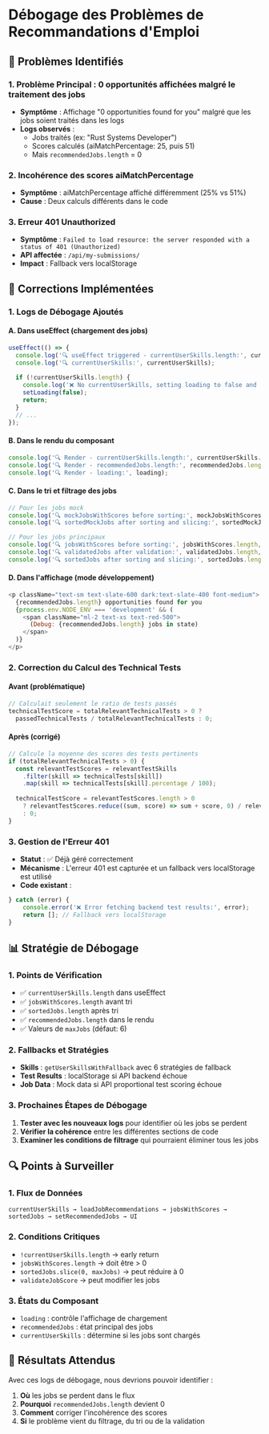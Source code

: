 # Débogage des Problèmes de Recommandations d'Emploi

## 🐛 Problèmes Identifiés

### 1. **Problème Principal : 0 opportunités affichées malgré le traitement des jobs**
- **Symptôme** : Affichage "0 opportunities found for you" malgré que les jobs soient traités dans les logs
- **Logs observés** : 
  - Jobs traités (ex: "Rust Systems Developer") 
  - Scores calculés (aiMatchPercentage: 25, puis 51)
  - Mais `recommendedJobs.length` = 0

### 2. **Incohérence des scores aiMatchPercentage**
- **Symptôme** : aiMatchPercentage affiché différemment (25% vs 51%)
- **Cause** : Deux calculs différents dans le code

### 3. **Erreur 401 Unauthorized**
- **Symptôme** : `Failed to load resource: the server responded with a status of 401 (Unauthorized)`
- **API affectée** : `/api/my-submissions/`
- **Impact** : Fallback vers localStorage

## 🔧 Corrections Implémentées

### 1. **Logs de Débogage Ajoutés**

#### A. Dans useEffect (chargement des jobs)
```javascript
useEffect(() => {
  console.log('🔍 useEffect triggered - currentUserSkills.length:', currentUserSkills.length);
  console.log('🔍 currentUserSkills:', currentUserSkills);
  
  if (!currentUserSkills.length) {
    console.log('❌ No currentUserSkills, setting loading to false and returning');
    setLoading(false);
    return;
  }
  // ...
});
```

#### B. Dans le rendu du composant
```javascript
console.log('🔍 Render - currentUserSkills.length:', currentUserSkills.length);
console.log('🔍 Render - recommendedJobs.length:', recommendedJobs.length);
console.log('🔍 Render - loading:', loading);
```

#### C. Dans le tri et filtrage des jobs
```javascript
// Pour les jobs mock
console.log('🔍 mockJobsWithScores before sorting:', mockJobsWithScores.length, 'jobs');
console.log('🔍 sortedMockJobs after sorting and slicing:', sortedMockJobs.length, 'jobs (maxJobs:', maxJobs, ')');

// Pour les jobs principaux
console.log('🔍 jobsWithScores before sorting:', jobsWithScores.length, 'jobs');
console.log('🔍 validatedJobs after validation:', validatedJobs.length, 'jobs');
console.log('🔍 sortedJobs after sorting and slicing:', sortedJobs.length, 'jobs (maxJobs:', maxJobs, ')');
```

#### D. Dans l'affichage (mode développement)
```javascript
<p className="text-sm text-slate-600 dark:text-slate-400 font-medium">
  {recommendedJobs.length} opportunities found for you
  {process.env.NODE_ENV === 'development' && (
    <span className="ml-2 text-xs text-red-500">
      (Debug: {recommendedJobs.length} jobs in state)
    </span>
  )}
</p>
```

### 2. **Correction du Calcul des Technical Tests**

#### Avant (problématique)
```javascript
// Calculait seulement le ratio de tests passés
technicalTestScore = totalRelevantTechnicalTests > 0 ? 
  passedTechnicalTests / totalRelevantTechnicalTests : 0;
```

#### Après (corrigé)
```javascript
// Calcule la moyenne des scores des tests pertinents
if (totalRelevantTechnicalTests > 0) {
  const relevantTestScores = relevantTestSkills
    .filter(skill => technicalTests[skill])
    .map(skill => technicalTests[skill].percentage / 100);
  
  technicalTestScore = relevantTestScores.length > 0 
    ? relevantTestScores.reduce((sum, score) => sum + score, 0) / relevantTestScores.length
    : 0;
}
```

### 3. **Gestion de l'Erreur 401**
- **Statut** : ✅ Déjà géré correctement
- **Mécanisme** : L'erreur 401 est capturée et un fallback vers localStorage est utilisé
- **Code existant** :
```javascript
} catch (error) {
    console.error('❌ Error fetching backend test results:', error);
    return []; // Fallback vers localStorage
}
```

## 📊 Stratégie de Débogage

### 1. **Points de Vérification**
- ✅ `currentUserSkills.length` dans useEffect
- ✅ `jobsWithScores.length` avant tri
- ✅ `sortedJobs.length` après tri
- ✅ `recommendedJobs.length` dans le rendu
- ✅ Valeurs de `maxJobs` (défaut: 6)

### 2. **Fallbacks et Stratégies**
- **Skills** : `getUserSkillsWithFallback` avec 6 stratégies de fallback
- **Test Results** : localStorage si API backend échoue
- **Job Data** : Mock data si API proportional test scoring échoue

### 3. **Prochaines Étapes de Débogage**
1. **Tester avec les nouveaux logs** pour identifier où les jobs se perdent
2. **Vérifier la cohérence** entre les différentes sections de code
3. **Examiner les conditions de filtrage** qui pourraient éliminer tous les jobs

## 🔍 Points à Surveiller

### 1. **Flux de Données**
```
currentUserSkills → loadJobRecommendations → jobsWithScores → sortedJobs → setRecommendedJobs → UI
```

### 2. **Conditions Critiques**
- `!currentUserSkills.length` → early return
- `jobsWithScores.length` → doit être > 0
- `sortedJobs.slice(0, maxJobs)` → peut réduire à 0
- `validateJobScore` → peut modifier les jobs

### 3. **États du Composant**
- `loading` : contrôle l'affichage de chargement
- `recommendedJobs` : état principal des jobs
- `currentUserSkills` : détermine si les jobs sont chargés

## 🎯 Résultats Attendus

Avec ces logs de débogage, nous devrions pouvoir identifier :
1. **Où** les jobs se perdent dans le flux
2. **Pourquoi** `recommendedJobs.length` devient 0
3. **Comment** corriger l'incohérence des scores
4. **Si** le problème vient du filtrage, du tri ou de la validation


